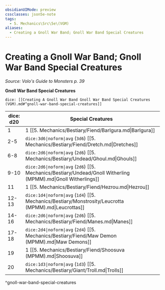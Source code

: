 ```yaml
---
obsidianUIMode: preview
cssclasses: json5e-note
tags:
  - 5. Mechanics\Src\5e\(VGM)
aliases:
  - Creating a Gnoll War Band; Gnoll War Band Special Creatures
---
```

# Creating a Gnoll War Band; Gnoll War Band Special Creatures
*Source: Volo's Guide to Monsters p. 39* 

**Gnoll War Band Special Creatures**

`dice: [[Creating A Gnoll War Band Gnoll War Band Special Creatures (VGM).md#^gnoll-war-band-special-creatures]]`

| dice: d20 | Special Creatures |
|-----------|-------------------|
| 1 | 1 [[5. Mechanics/Bestiary/Fiend/Barlgura.md\|Barlgura]] |
| 2-5 | `dice:3d6\|noform\|avg` (`3d6`) [[5. Mechanics/Bestiary/Fiend/Dretch.md\|Dretches]] |
| 6-8 | `dice:2d6\|noform\|avg` (`2d6`) [[5. Mechanics/Bestiary/Undead/Ghoul.md\|Ghouls]] |
| 9-10 | `dice:2d6\|noform\|avg` (`2d6`) [[5. Mechanics/Bestiary/Undead/Gnoll Witherling (MPMM).md\|Gnoll Witherlings]] |
| 11 | 1 [[5. Mechanics/Bestiary/Fiend/Hezrou.md\|Hezrou]] |
| 12-13 | `dice:1d4\|noform\|avg` (`1d4`) [[5. Mechanics/Bestiary/Monstrosity/Leucrotta (MPMM).md\|Leucrottas]] |
| 14-16 | `dice:2d6\|noform\|avg` (`2d6`) [[5. Mechanics/Bestiary/Fiend/Manes.md\|Manes]] |
| 17-18 | `dice:2d4\|noform\|avg` (`2d4`) [[5. Mechanics/Bestiary/Fiend/Maw Demon (MPMM).md\|Maw Demons]] |
| 19 | 1 [[5. Mechanics/Bestiary/Fiend/Shoosuva (MPMM).md\|Shoosuva]] |
| 20 | `dice:1d3\|noform\|avg` (`1d3`) [[5. Mechanics/Bestiary/Giant/Troll.md\|Trolls]] |
^gnoll-war-band-special-creatures
